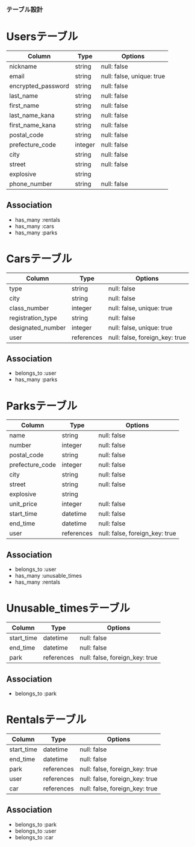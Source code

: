 ### テーブル設計

# Usersテーブル

|Column             |Type    |Options                        |
|-------------------|--------|-------------------------------|
|nickname           |string  |null: false                    |
|email              |string  |null: false, unique: true      |
|encrypted_password |string  |null: false                    |
|last_name          |string  |null: false                    |
|first_name         |string  |null: false                    |
|last_name_kana     |string  |null: false                    |
|first_name_kana    |string  |null: false                    |
|postal_code        |string  |null: false                    |
|prefecture_code    |integer |null: false                    |
|city               |string  |null: false                    |
|street             |string  |null: false                    |
|explosive          |string  |                               |
|phone_number       |string  |null: false                    |

## Association
- has_many :rentals
- has_many :cars
- has_many :parks

# Carsテーブル

|Column             |Type           |Options                        |
|-------------------|---------------|-------------------------------|
|type               |string         |null: false                    |
|city               |string         |null: false                    |
|class_number       |integer        |null: false, unique: true      |
|registration_type  |string         |null: false                    |
|designated_number  |integer        |null: false, unique: true      |
|user               |references     |null: false, foreign_key: true |

## Association
- belongs_to :user
- has_many :parks

# Parksテーブル

|Column             |Type           |Options                        |
|-------------------|---------------|-------------------------------|
|name               |string         |null: false                    |
|number             |integer        |null: false                    |
|postal_code        |string         |null: false                    |
|prefecture_code    |integer        |null: false                    |
|city               |string         |null: false                    |
|street             |string         |null: false                    |
|explosive          |string         |                               |
|unit_price         |integer        |null: false                    |
|start_time         |datetime       |null: false                    |
|end_time           |datetime       |null: false                    |
|user               |references     |null: false, foreign_key: true |

## Association
- belongs_to :user
- has_many :unusable_times
- has_many :rentals

# Unusable_timesテーブル

|Column             |Type           |Options                        |
|-------------------|---------------|-------------------------------|
|start_time         |datetime       |null: false                    |
|end_time           |datetime       |null: false                    |
|park               |references     |null: false, foreign_key: true |

## Association
- belongs_to :park

# Rentalsテーブル

|Column             |Type           |Options                        |
|-------------------|---------------|-------------------------------|
|start_time         |datetime       |null: false                    |
|end_time           |datetime       |null: false                    |
|park               |references     |null: false, foreign_key: true |
|user               |references     |null: false, foreign_key: true |
|car                |references     |null: false, foreign_key: true |

## Association
- belongs_to :park
- belongs_to :user
- belongs_to :car